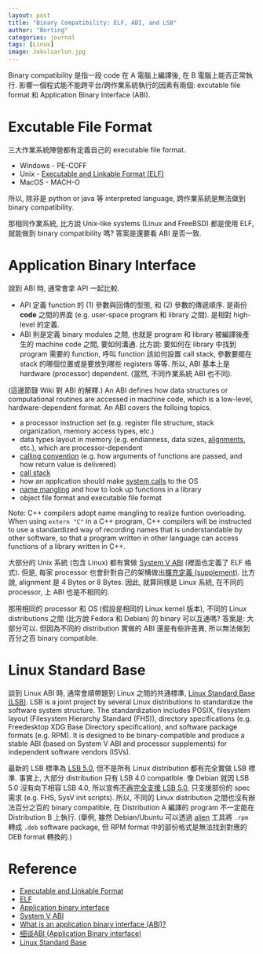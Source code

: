 ```yaml
---
layout: post
title: "Binary Compatibility: ELF, ABI, and LSB"
author: "Borting"
categories: journal
tags: [Linux]
image: Jokulsarlon.jpg
---
```


Binary compatibility 是指一段 code 在 A 電腦上編譯後, 在 B 電腦上能否正常執行.
影響一個程式能不能跨平台/跨作業系統執行的因素有兩個: excutable file format 和 Application Binary Interface (ABI).

# Excutable File Format

三大作業系統陣營都有定義自己的 executable file format.
* Windows - PE-COFF
* Unix - [Executable and Linkable Format (ELF)](https://en.wikipedia.org/wiki/Executable_and_Linkable_Format)
* MacOS - MACH-O

所以, 除非是 python or java 等 interpreted language, 跨作業系統是無法做到 binary compatibility.

那相同作業系統, 比方說 Unix-like systems (Linux and FreeBSD) 都是使用 ELF, 就能做到 binary compatibility 嗎?
答案是還要看 ABI 是否一致.

# Application Binary Interface

說到 ABI 時, 通常會拿 API 一起比較.
* API 定義 function 的 (1) 參數與回傳的型態, 和 (2) 參數的傳遞順序.
是兩份 **code** 之間的界面 (e.g. user-space program 和 library 之間).
是相對 high-level 的定義.
* ABI 則是定義 binary modules 之間, 也就是 program 和 library 被編譯後產生的 machine code 之間, 要如何溝通.
比方說: 要如何在 library 中找到 program 需要的 function, 呼叫 function 該如何設置 call stack, 參數要擺在 stack 的哪個位置或是要放到哪些 registers 等等.
所以, ABI 基本上是 hardware (processor) dependent.
(當然, 不同作業系統 ABI 也不同).

(這邊節錄 Wiki 對 ABI 的解釋.)
An ABI defines how data structures or computational routines are accessed in machine code, which is a low-level, hardware-dependent format.
An ABI covers the folloing topics.
* a processor instruction set (e.g. register file structure, stack organization, memory access types, etc.)
* data types layout in memory (e.g. endianness, data sizes, [alignments](https://en.wikipedia.org/wiki/Data_structure_alignment), etc.), which are processor-dependent
* [calling convention](https://en.wikipedia.org/wiki/Calling_convention) (e.g. how arguments of functions are passed, and how return value is delivered)
* [call stack](https://en.wikipedia.org/wiki/Call_stack)
* how an application should make [system calls](https://en.wikipedia.org/wiki/System_call) to the OS
* [name mangling](https://en.wikipedia.org/wiki/Name_mangling) and how to look up functions in a library
* object file format and executable file format

Note: C++ compilers adopt name mangling to realize funtion overloading.
When using `extern "C"` in a C++ program, C++ compilers will be instructed to use a standardized way of recording names that is understandable by other software, so that a program written in other language can access functions of a library written in C++.

大部分的 Unix 系統 (包含 Linux) 都有實做 [System V ABI](https://wiki.osdev.org/System_V_ABI) (裡面也定義了 ELF 格式).
但是, 每家 processor 也會針對自己的架構做出[擴充定義 (supplement)](https://wiki.osdev.org/System_V_ABI#Documents).
比方說, alignment 是 4 Bytes or 8 Bytes.
因此, 就算同樣是 Linux 系統, 在不同的 processor, 上 ABI 也是不相同的.

那用相同的 processor 和 OS (假設是相同的 Linux kernel 版本), 不同的 Linux distributions 之間 (比方說 Fedora 和 Debian) 的 binary 可以互通嗎?
答案是: 大部分可以.
但因為不同的 distribution 實做的 ABI 還是有些許差異, 所以無法做到百分之百 binary compatible.

# Linux Standard Base

談到 Linux ABI 時, 通常會順帶題到 Linux 之間的共通標準, [Linux Standard Base (LSB)](https://refspecs.linuxfoundation.org/).
LSB is a joint project by several Linux distributions to standardize the software system structure.
The standardization includes POSIX, filesystem layout (Filesystem Hierarchy Standard (FHS)), directory specifications (e.g. Freedesktop XDG Base Directory specification), and software package formats (e.g. RPM).
It is designed to be binary-compatible and produce a stable ABI (based on System V ABI and processor supplements) for independent software vendors (ISVs).

最新的 LSB 標準為 [LSB 5.0](https://refspecs.linuxfoundation.org/lsb.shtml), 但不是所有 Linux distribution 都有完全實做 LSB 標準.
事實上, 大部分 distribution 只有 LSB 4.0 compatlble.
像 Debian 就因 LSB 5.0 沒有向下相容 LSB 4.0, 所以宣佈[不再完全支援 LSB 5.0](https://lwn.net/Articles/658809/), 只支援部份的 spec 需求 (e.g. FHS, SysV init scripts).
所以, 不同的 Linux distribution 之間也沒有辦法百分之百的 binary compatible, 在 Distribution A 編譯的 program 不一定能在 Distribution B 上執行.
(舉例, 雖然 Debian/Ubuntu 可以透過 [alien](http://manpages.ubuntu.com/manpages/trusty/man1/alien.1p.html) 工具將 `.rpm` 轉成 `.deb` software package, 但 RPM format 中的部份格式是無法找到對應的 DEB format 轉換的.)

# Reference

* [Executable and Linkable Format](https://en.wikipedia.org/wiki/Executable_and_Linkable_Format)
* [ELF](https://wiki.osdev.org/ELF)
* [Application binary interface](https://en.wikipedia.org/wiki/Application_binary_interface)
* [System V ABI](https://wiki.osdev.org/System_V_ABI)
* [What is an application binary interface (ABI)?](https://stackoverflow.com/a/2456882)
* [细谈ABI (Application Binary interface)](https://juejin.cn/post/6894179449996312589)
* [Linux Standard Base](https://en.wikipedia.org/wiki/Linux_Standard_Base)
